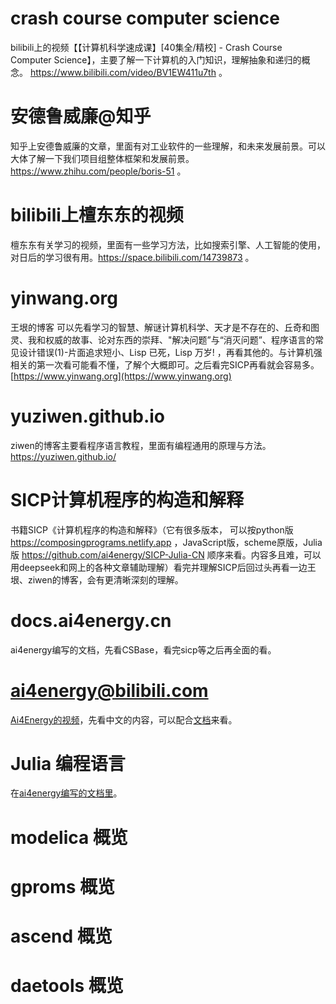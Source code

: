 # crash course computer science
bilibili上的视频【【计算机科学速成课】[40集全/精校] - Crash Course Computer Science】，主要了解一下计算机的入门知识，理解抽象和递归的概念。 https://www.bilibili.com/video/BV1EW411u7th 。

# 安德鲁威廉@知乎
知乎上安德鲁威廉的文章，里面有对工业软件的一些理解，和未来发展前景。可以大体了解一下我们项目组整体框架和发展前景。https://www.zhihu.com/people/boris-51 。

# bilibili上檀东东的视频
檀东东有关学习的视频，里面有一些学习方法，比如搜索引擎、人工智能的使用，对日后的学习很有用。https://space.bilibili.com/14739873 。

# yinwang.org
王垠的博客 可以先看学习的智慧、解谜计算机科学、天才是不存在的、丘奇和图灵、我和权威的故事、论对东西的崇拜、"解决问题”与“消灭问题”、程序语言的常见设计错误(1)-片面追求短小、Lisp 已死，Lisp 万岁! ，再看其他的。与计算机强相关的第一次看可能看不懂，了解个大概即可。之后看完SICP再看就会容易多。[https://www.yinwang.org](https://www.yinwang.org)

# yuziwen.github.io
ziwen的博客主要看程序语言教程，里面有编程通用的原理与方法。https://yuziwen.github.io/

# SICP计算机程序的构造和解释
书籍SICP《计算机程序的构造和解释》（它有很多版本， 可以按python版 https://composingprograms.netlify.app ，JavaScript版，scheme原版，Julia版 https://github.com/ai4energy/SICP-Julia-CN 顺序来看。内容多且难，可以用deepseek和网上的各种文章辅助理解）看完并理解SICP后回过头再看一边王垠、ziwen的博客，会有更清晰深刻的理解。

# docs.ai4energy.cn
ai4energy编写的文档，先看CSBase，看完sicp等之后再全面的看。

# ai4energy@bilibili.com
[Ai4Energy的视频](https://space.bilibili.com/1392292816)，先看中文的内容，可以配合[文档](https://docs.ai4energy.cn)来看。

# Julia 编程语言
在[ai4energy编写的文档里](https://docs.ai4energy.cn)。

# modelica 概览

# gproms 概览

# ascend 概览

# daetools 概览













